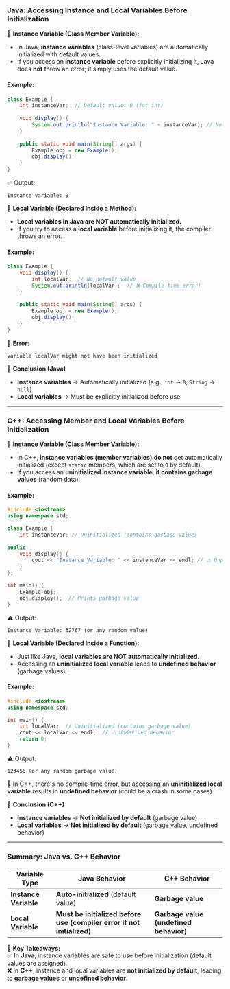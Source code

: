 ### Java: Accessing Instance and Local Variables Before Initialization  
🔹 **Instance Variable (Class Member Variable):**  
- In Java, **instance variables** (class-level variables) are automatically initialized with default values.  
- If you access an **instance variable** before explicitly initializing it, Java does **not** throw an error; it simply uses the default value.  

#### Example:  
```java
class Example {
    int instanceVar;  // Default value: 0 (for int)
    
    void display() {
        System.out.println("Instance Variable: " + instanceVar); // No error, prints 0
    }
    
    public static void main(String[] args) {
        Example obj = new Example();
        obj.display();
    }
}
```
✅ Output:  
```
Instance Variable: 0
```
  
🔹 **Local Variable (Declared Inside a Method):**  
- **Local variables in Java are NOT automatically initialized.**  
- If you try to access a **local variable** before initializing it, the compiler throws an error.  

#### Example:  
```java
class Example {
    void display() {
        int localVar;  // No default value
        System.out.println(localVar);  // ❌ Compile-time error!
    }
    
    public static void main(String[] args) {
        Example obj = new Example();
        obj.display();
    }
}
```
🚨 **Error:**  
```
variable localVar might not have been initialized
```
🔹 **Conclusion (Java)**  
- **Instance variables** → Automatically initialized (e.g., `int` → `0`, `String` → `null`)  
- **Local variables** → Must be explicitly initialized before use  

---

### C++: Accessing Member and Local Variables Before Initialization  
🔹 **Instance Variable (Class Member Variable):**  
- In C++, **instance variables (member variables)** **do not** get automatically initialized (except `static` members, which are set to `0` by default).  
- If you access an **uninitialized instance variable**, **it contains garbage values** (random data).  

#### Example:  
```cpp
#include <iostream>
using namespace std;

class Example {
    int instanceVar; // Uninitialized (contains garbage value)
    
public:
    void display() {
        cout << "Instance Variable: " << instanceVar << endl; // ⚠️ Unpredictable output
    }
};

int main() {
    Example obj;
    obj.display();  // Prints garbage value
}
```
⚠️ Output:  
```
Instance Variable: 32767 (or any random value)
```
  
🔹 **Local Variable (Declared Inside a Function):**  
- Just like Java, **local variables are NOT automatically initialized.**  
- Accessing an **uninitialized local variable** leads to **undefined behavior** (garbage values).  

#### Example:  
```cpp
#include <iostream>
using namespace std;

int main() {
    int localVar;  // Uninitialized (contains garbage value)
    cout << localVar << endl;  // ⚠️ Undefined behavior
    return 0;
}
```
⚠️ Output:  
```
123456 (or any random garbage value)
```
🚨 In C++, there's no compile-time error, but accessing an **uninitialized local variable** results in **undefined behavior** (could be a crash in some cases).

🔹 **Conclusion (C++)**  
- **Instance variables** → **Not initialized by default** (garbage value)  
- **Local variables** → **Not initialized by default** (garbage value, undefined behavior)  

---

### Summary: Java vs. C++ Behavior  
| Variable Type     | Java Behavior  | C++ Behavior  |
|------------------|--------------|--------------|
| **Instance Variable** | **Auto-initialized** (default value) | **Garbage value** |
| **Local Variable** | **Must be initialized before use (compiler error if not initialized)** | **Garbage value (undefined behavior)** |

🚀 **Key Takeaways:**  
✅ In **Java**, instance variables are safe to use before initialization (default values are assigned).  
❌ In **C++**, instance and local variables are **not initialized by default**, leading to **garbage values** or **undefined behavior**.

